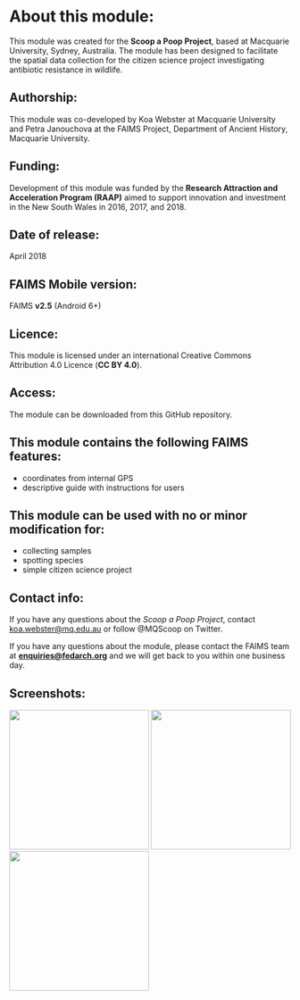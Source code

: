 # About this module:
This module was created for the **Scoop a Poop Project**, based at Macquarie University, Sydney, Australia. The module has been designed to facilitate the spatial data collection for the citizen science project investigating antibiotic resistance in wildlife. 

## Authorship:
This module was co-developed by Koa Webster at Macquarie University and Petra Janouchova at the FAIMS Project, Department of Ancient History, Macquarie University.

## Funding:
Development of this module was funded by the **Research Attraction and Acceleration Program (RAAP)** aimed to support innovation and investment in the New South Wales in 2016, 2017, and 2018.

## Date of release:
April 2018 

## FAIMS Mobile version:
FAIMS **v2.5** (Android 6+)

## Licence:
This module is licensed under an international Creative Commons Attribution 4.0 Licence (**CC BY 4.0**).

## Access:
The module can be downloaded from this GitHub repository. 

## This module contains the following FAIMS features:
* coordinates from internal GPS
* descriptive guide with instructions for users

## This module can be used with no or minor modification for:
* collecting samples
* spotting species
* simple citizen science project

## Contact info:
If you have any questions about the *Scoop a Poop Project*, contact koa.webster@mq.edu.au or follow @MQScoop on Twitter.

If you have any questions about the module, please contact the FAIMS team at **enquiries@fedarch.org** and we will get back to you within one business day.

## Screenshots:

<p align="left">
  <img src="xxx" width="250"/>
  <img src="xxx" width="250"/>
  <img src="xxx" width="250"/>
</p>
